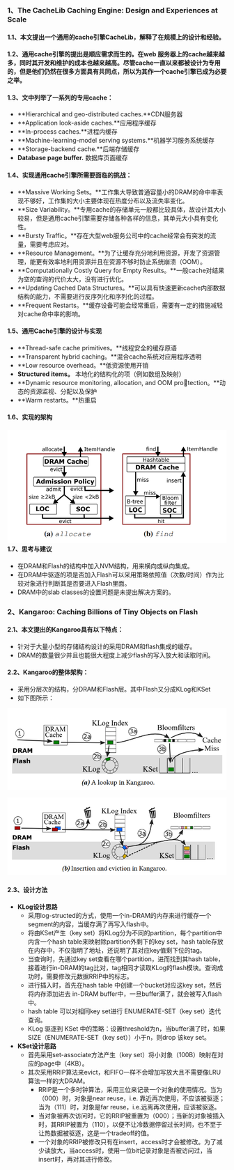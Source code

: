 ### 1、The CacheLib Caching Engine: Design and Experiences at Scale

#### 1.1、本文提出一个通用的cache引擎CacheLib，解释了在规模上的设计和经验。

#### 1.2、通用cache引擎的提出是顺应需求而生的。在web 服务器上的cache越来越多，同时其开发和维护的成本也越来越高。尽管cache一直以来都被设计为专用的，但是他们仍然在很多方面具有共同点，所以为其作一个cache引擎已成为必要之举。

#### 1.3、文中列举了一系列的专用cache：

- **Hierarchical and geo-distributed caches.**CDN服务器
- **Application look-aside caches.**应用程序缓存
- **In-process caches.**进程内缓存
- **Machine-learning-model serving systems.**机器学习服务系统缓存
- **Storage-backend cache.**后端存储缓存
- **Database page buffer.** 数据库页面缓存

#### 1.4、实现通用cache引擎所需要面临的挑战：

- **Massive Working Sets。**工作集大导致普通容量小的DRAM的命中率表现不够好，工作集的大小主要体现在热度分布以及流失率变化。
- **Size Variability。**专用cache的存储单元一般都比较具体，故设计其大小较易，但是通用cache引擎需要存储各种各样的信息，其单元大小具有变化性。
- **Bursty Traffic。**存在大型web服务公司中的cache经常会有突发的流量，需要考虑应对。
- **Resource Management。**为了让缓存充分地利用资源，开发了资源管理，能更有效率地利用资源并且在资源不够时防止系统崩溃（OOM）。
- **Computationally Costly Query for Empty Results。**一般cache对结果为空的查询的代价太大，没有进行优化。
- **Updating Cached Data Structures。**可以具有快速更新cache内部数据结构的能力，不需要进行反序列化和序列化的过程。
- **Frequent Restarts。**缓存设备可能会经常重启，需要有一定的措施减轻对cache命中率的影响。

#### 1.5、通用Cache引擎的设计与实现

- **Thread-safe cache primitives。**线程安全的缓存原语
- **Transparent hybrid caching。**混合cache系统对应用程序透明
- **Low resource overhead。**低资源使用开销
- **Structured items。** 本地化的结构化的项（例如数组及映射）
- **Dynamic resource monitoring, allocation, and OOM protection。**动态的资源监视、分配以及保护
- **Warm restarts。**热重启

#### 1.6、实现的架构

#### ![image-20211203090314960](essaySummary.assets/image-20211203090314960.png)1.7、思考与建议

- 在DRAM和Flash的结构中加入NVM结构，用来横向或纵向集成。
- 在DRAM中驱逐的项是否加入Flash可以采用策略依照值（次数/时间）作为比较对象进行判断其是否要进入Flash里面。
- DRAM中的slab classes的设置问题是未提出解决方案的。

### 2、Kangaroo: Caching Billions of Tiny Objects on Flash

#### 2.1、本文提出的Kangaroo具有以下特点：

- 针对于大量小型的存储结构设计的采用DRAM和flash集成的缓存。
- DRAM的数量很少并且也能很大程度上减少flash的写入放大和读取时间。

#### 2.2、Kangaroo的整体架构：

- 采用分层次的结构，分DRAM和Flash层。其中Flash又分成KLog和KSet
- 如下图所示：

![image-20211206155255044](essaySummary.assets/image-20211206155255044.png)

![image-20211206155305946](essaySummary.assets/image-20211206155305946.png)

#### 2.3、设计方法

- **KLog设计思路**
  - 采用log-structed的方式，使用一个in-DRAM的内存来进行缓存一个segment的内容，当缓存满了再写入flash中。
  - 将由KSet产生（key set）将KLog分为不同的partition，每个partition中内含一个hash table来映射除partition外剩下的key set，hash table存放在内存中，不仅指明了地址，还说明了其对应key值剩下位的tag。
  - 当查询时，先通过key set查看在哪个partition，进而找到其hash table， 接着进行in-DRAM的tag比对，tag相同才读取KLog的flash模块。查询成功时，需要修改元数据RRIP中的标志。
  - 进行插入时，首先在hash table 中创建一个bucket对应这key set，然后将内存添加进去 in-DRAM buffer中，一旦buffer满了，就会被写入flash中。
  - hash table 可以对相同key set进行 ENUMERATE-SET（key set）迭代查询。
  - KLog 驱逐到 KSet 中的策略：设置threshold为n，当buffer满了时，如果 SIZE（ENUMERATE-SET（key set））小于n，则drop 该key set。
- **KSet设计思路**
  - 首先采用set-associate方法产生（key set）将小对象（100B）映射在对应的page中（4KB）。
  - 其次采用RRIP算法来evict，和FIFO一样不会增加写放大且不需要像LRU算法一样的大DRAM。
    - RRIP是一个多时钟算法，采用三位来记录一个对象的使用情况。当为（000）时，对象是near reuse，i.e. 靠近再次使用，不应该被驱逐；当为（111）时，对象是far reuse，i.e.远离再次使用，应该被驱逐。
    - 当对象被再次访问时，它的RRIP被重置为（000）；当新的对象被插入时，其RRIP被置为（110），以便不让冷数据停留过长时间，也不至于让热数据被驱逐，这是一个tradeoff的值。
    - 一个对象的RRIP被修改只有在insert，access时才会被修改。为了减少读放大，当access时，使用一位bit记录对象是否被访问过，当insert时，再对其进行修改。

